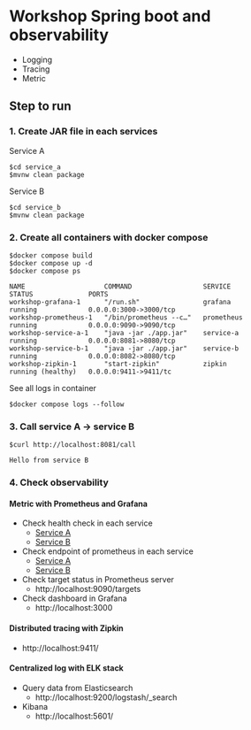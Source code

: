 # Workshop Spring boot and observability
* Logging
* Tracing
* Metric

## Step to run 

### 1. Create JAR file in each services

Service A
```
$cd service_a
$mvnw clean package
```

Service B
```
$cd service_b
$mvnw clean package
```

### 2. Create all containers with docker compose
```
$docker compose build
$docker compose up -d
$docker compose ps

NAME                    COMMAND                  SERVICE             STATUS              PORTS
workshop-grafana-1      "/run.sh"                grafana             running             0.0.0.0:3000->3000/tcp
workshop-prometheus-1   "/bin/prometheus --c…"   prometheus          running             0.0.0.0:9090->9090/tcp
workshop-service-a-1    "java -jar ./app.jar"    service-a           running             0.0.0.0:8081->8080/tcp
workshop-service-b-1    "java -jar ./app.jar"    service-b           running             0.0.0.0:8082->8080/tcp
workshop-zipkin-1       "start-zipkin"           zipkin              running (healthy)   0.0.0.0:9411->9411/tc
```

See all logs in container
```
$docker compose logs --follow
```


### 3. Call service A -> service B
```
$curl http://localhost:8081/call

Hello from service B

```

### 4. Check observability

#### Metric with Prometheus and Grafana
* Check health check in each service 
  * [Service A](http://localhost:8081/actuator/health)
  * [Service B](http://localhost:8082/actuator/health)
* Check endpoint of prometheus in each service 
  * [Service A](http://localhost:8081/actuator/prometheus)
  * [Service B](http://localhost:8082/actuator/prometheus)
* Check target status in Prometheus server 
  * http://localhost:9090/targets
* Check dashboard in Grafana
  * http://localhost:3000

#### Distributed tracing with Zipkin
* http://localhost:9411/

#### Centralized log with ELK stack
* Query data from Elasticsearch
  * http://localhost:9200/logstash/_search
* Kibana
  * http://localhost:5601/
